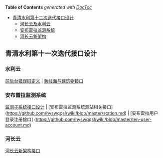 <!-- START doctoc generated TOC please keep comment here to allow auto update -->
<!-- DON'T EDIT THIS SECTION, INSTEAD RE-RUN doctoc TO UPDATE -->
**Table of Contents**  *generated with [DocToc](https://github.com/thlorenz/doctoc)*

- [青清水利第十二次迭代接口设计](#%E9%9D%92%E6%B8%85%E6%B0%B4%E5%88%A9%E7%AC%AC%E5%8D%81%E4%B8%80%E6%AC%A1%E8%BF%AD%E4%BB%A3%E6%8E%A5%E5%8F%A3%E8%AE%BE%E8%AE%A1)
  - [河长云及水利云](#%E6%B2%B3%E9%95%BF%E4%BA%91%E5%8F%8A%E6%B0%B4%E5%88%A9%E4%BA%91)
  - [安布雷拉监测系统](#%E5%AE%89%E5%B8%83%E9%9B%B7%E6%8B%89%E7%9B%91%E6%B5%8B%E7%B3%BB%E7%BB%9F)
  - [河长云新架构](#%E6%B2%B3%E9%95%BF%E4%BA%91%E6%96%B0%E6%9E%B6%E6%9E%84)

<!-- END doctoc generated TOC please keep comment here to allow auto update -->

## 青清水利第十一次迭代接口设计
### 水利云

[前后台错误码定义](https://github.com/hyswqqsl/wiki/blob/master/qqsl_error_code.md) | [新线面与建筑物接口](https://github.com/hyswqqsl/wiki/blob/master/%E7%BA%BF%E9%9D%A2%E4%B8%8E%E5%BB%BA%E7%AD%91%E7%89%A9%E6%8E%A5%E5%8F%A3.md)

### 安布雷拉监测系统
 [监测子系统接口设计](https://github.com/hyswqqsl/wiki/blob/master/%E6%A3%80%E6%B5%8B%E5%AD%90%E7%B3%BB%E7%BB%9F.md) | [安布雷拉监测系统测站相关接口] (https://github.com/hyswqqsl/wiki/blob/master/station.md) | [安布雷拉用户登录注册接口] (https://github.com/hyswqqsl/wiki/blob/master/ten-user-account.md)

### 河长云
[河长云新架构接口](https://github.com/hyswqqsl/wiki/blob/master/%E6%B2%B3%E9%95%BF%E4%BA%91%E6%96%B0%E6%9E%B6%E6%9E%84.md)


